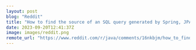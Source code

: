 ```yaml
---
layout: post
blog: "Reddit"
title: "How to find the source of an SQL query generated by Spring, JPA, and Hibernate"
date: 2023-09-20T12:41:37Z
image: images/reddit.png
remote_url: "https://www.reddit.com/r/java/comments/16nkbjm/how_to_find_the_source_of_an_sql_query_generated/"
---
```

